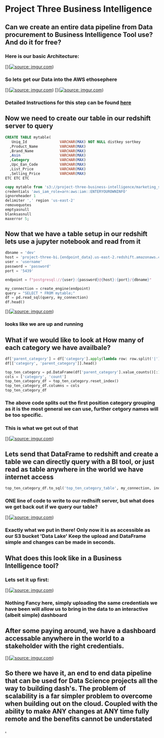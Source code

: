 # Project Three Business Intelligence #

## Can we create an entire data pipeline from Data procurement to Business Intelligence Tool use? And do it for free? ##

### Here is our basic Architecture: ###



[](<a href="https://imgur.com/pVhZWpd"><img src="https://i.imgur.com/pVhZWpd.jpg" title="source: imgur.com" /></a>)

### So lets get our Data into the AWS ethosephere ###

[](<a href="https://imgur.com/yYH5KZ5"><img src="https://i.imgur.com/yYH5KZ5.jpg" title="source: imgur.com" /></a>)
[](<a href="https://imgur.com/UKxPRS2"><img src="https://i.imgur.com/UKxPRS2.jpg" title="source: imgur.com" /></a>)

### Detailed Instructions for this step can be found [here](https://docs.aws.amazon.com/redshift/latest/gsg/getting-started.html) ###

## Now we need to create our table in our redshift server to query ##

```SQL
CREATE TABLE mytable(
   Uniq_Id               VARCHAR(MAX) NOT NULL distkey sortkey 
  ,Product_Name          VARCHAR(MAX) 
  ,Brand_Name            VARCHAR(MAX)
  ,Asin                  VARCHAR(MAX)
  ,Category              VARCHAR(MAX)
  ,Upc_Ean_Code          VARCHAR(MAX)
  ,List_Price            VARCHAR(MAX) 
  ,Selling_Price         VARCHAR(MAX)
ETC ETC ETC

copy mytable from 's3://project-three-business-intelligence/marketing_sample_for_amazon_data.csv'
credentials 'aws_iam_role=arn:aws:iam::ENTERYOUROWNINFO'
ignoreheader 1
delimiter ',' region 'us-east-2'
removequotes
emptyasnull
blanksasnull
maxerror 5;

```

## Now that we have a table setup in our redshift lets use a jupyter notebook and read from it ##

```python
dbname = 'dev'
host = 'project-three-bi.{endpoint_data}.us-east-2.redshift.amazonaws.com'
user = 'username'
password = 'password'
port = '5439'

endpoint = f"postgresql://{user}:{password}@{host}:{port}/{dbname}"

my_connection = create_engine(endpoint)
query = "SELECT * FROM mytable;"
df = pd.read_sql(query, my_connection)
df.head()
```
[](<a href="https://imgur.com/OnszAmE"><img src="https://i.imgur.com/OnszAmE.jpg" title="source: imgur.com" /></a>)
### looks like we are up and running ###


## What if we would like to look at How many of each category we have availbale? ##

```python
df['parent_category'] = df['category'].apply(lambda row: row.split('|')[0])
df[['category', 'parent_category']].head()

top_ten_category = pd.DataFrame(df['parent_category'].value_counts()[:10])
cols = ['category', 'count']
top_ten_category_df = top_ten_category.reset_index()
top_ten_category_df.columns = cols
top_ten_category_df

```
### The above code splits out the first position category grouping as it is the most general we can use, further cetgory names will be too specific. ###
### This is what we get out of that ###
[](<a href="https://imgur.com/p7i8oX3"><img src="https://i.imgur.com/p7i8oX3.jpg" title="source: imgur.com" /></a>)

## Lets send that DataFrame to redshift and create a table we can directly query with a BI tool, or just read as table anywhere in the world we have internet access ##

```python
top_ten_category_df.to_sql('top_ten_category_table', my_connection, index=False, if_exists='replace')
```
### ONE line of code to write to our redhsift server, but what does we get back out if we query our table?
[](<a href="https://imgur.com/AKNst0L"><img src="https://i.imgur.com/AKNst0L.jpg" title="source: imgur.com" /></a>)
### Exactly what we put in there! Only now it is as accessible as our S3 bucket 'Data Lake' Keep the upload and DataFrame simple and changes can be made in seconds. ###

## What does this look like in a Business Intelligence tool? ##

### Lets set it up first: ###

[](<a href="https://imgur.com/cdkegjn"><img src="https://i.imgur.com/cdkegjn.jpg" title="source: imgur.com" /></a>)
### Nothing Fancy here, simply uploading the same credentials we have been will allow us to bring in the data to an interactive (albeit simple) dashboard ###

## After some paying around, we have a dashboard accessable anywhere in the world to a stakeholder with the right credentials. ##

[](<a href="https://imgur.com/7cdDDK6"><img src="https://i.imgur.com/7cdDDK6.jpg" title="source: imgur.com" /></a>)



## So there we have it, an end to end data pipeline that can be used for Data Science projects all the way to building dash's. The problem of scalability is a far simpler problem to overcome when building out on the cloud. Coupled with the ability to make ANY changes at ANY time fully remote and the benefits cannot be understated ##




[.]()
